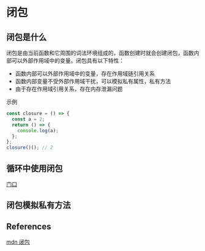 # 闭包

## 闭包是什么

闭包是由当前函数和它周围的词法环境组成的，函数创建时就会创建闭包，函数内部可以外部作用域中的变量。闭包具有以下特性：

* 函数内部可以外部作用域中的变量，存在作用域链引用关系
* 函数内部变量不受外部作用域干扰，可以模拟私有属性，私有方法
* 由于存在作用域引用关系，存在内存泄漏问题

示例

```javascript
const closure = () => {
  const a = 2;
  return () => {
    console.log(a);
  };
};
closure()(); // 2
```

## 循环中使用闭包

[门口](../)

## 闭包模拟私有方法

## References

[mdn 闭包](https://developer.mozilla.org/zh-CN/docs/Web/JavaScript/Closures)
